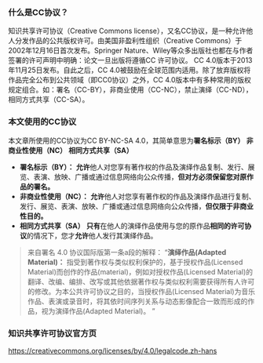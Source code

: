 ### 什么是CC协议？
知识共享许可协议（Creative Commons license），又名CC协议，是一种允许他人分发作品的公共版权许可。由美国非盈利性组织（Creative Commons）于2002年12月16日首次发布。Springer Nature、Wiley等众多出版社也都在与作者签署的许可声明中明确：论文一旦出版将遵循CC 许可协议。
CC 4.0版本于2013年11月25日发布。自此之后，CC 4.0被鼓励在全球范围内适用。除了放弃版权将作品完全公布到公共领域（即CC0协议）之外，CC 4.0版本中有多种常用的版权规定组合。如：署名（CC-BY），非商业使用（CC-NC），禁止演绎（CC-ND），相同方式共享（CC-SA）。
### 本文使用的CC协议
本文章所使用的CC协议为CC BY-NC-SA 4.0，其简单意思为**署名标示（BY）** **非商业性使用（NC）** **相同方式共享（SA）**
- **署名标示（BY）：** **允许**他人对您享有著作权的作品及演绎作品复制、发行、展览、表演、放映、广播或通过信息网络向公众传播，**但对方必须保留您对原作品的署名。**
- **非商业性使用（NC）：** **允许**他人对您享有著作权的作品及演绎作品进行复制、发行、展览、表演、放映、广播或通过信息网络向公众传播，**但仅限于非商业性目的。**
- **相同方式共享（SA）** **只有**在他人的演绎作品使用与您的原作品**相同的许可协议**的情况下，您才**允许**他人发行其演绎作品。

> 来自署名 4.0 协议国际版第一条a段的解释：
“**演绎作品(Adapted Material)：** 指受到著作权与类似权利保护的，基于授权作品(Licensed Material)而创作的作品(material)，例如对授权作品(Licensed Material)的翻译、改编、编排、改写或其他依据著作权与类似权利需要获得所有人许可的修改。为本公共许可协议之目的，当授权作品(Licensed Material)为音乐作品、表演或录音时，将其依时间序列关系与动态影像配合一致而形成的作品，视为演绎作品(Adapted Material)。 ”



### 知识共享许可协议官方页
https://creativecommons.org/licenses/by/4.0/legalcode.zh-hans
